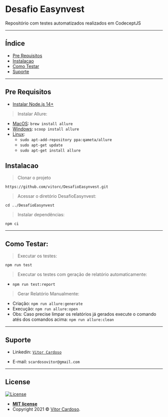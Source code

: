 # Desafio Easynvest

Repositório com testes automatizados realizados em CodeceptJS

---

## Índice

- [Pre Requisitos](#pre-requisitos)
- [Instalacao](#instalacao)
- [Como Testar](#como-testar)
- [Suporte](#suporte)

---

## Pre Requisitos

- [Instalar Node.js 14+](https://nodejs.org/)

>Instalar Allure:
* [MacOS](https://docs.qameta.io/allure/#_mac_os_x): `brew install allure`
* [Windows](https://docs.qameta.io/allure/#_windows): `scoop install allure`
* [Linux](https://docs.qameta.io/allure/#_linux):
    - `sudo apt-add-repository ppa:qameta/allure`
    - `sudo apt-get update`
    - `sudo apt-get install allure`

## Instalacao

> Clonar o projeto

`https://github.com/vitorc/DesafioEasynvest.git`

>Acessar o diretório DesafioEasynvest:

`cd ../DesafioEasynvest`

> Instalar dependências:

`npm ci`

---

## Como Testar:

> Executar os testes:

`npm run test`

> Executar os testes com geração de relatório automaticamente:

* `npm run test:report`

> Gerar Relatório Manualmente:
* Criação: `npm run allure:generate`
* Execução: `npm run allure:open`
* Obs: Caso precise limpar os relatórios já gerados execute o comando atés dos comandos acima: `npm run allure:clean`

---

## Suporte

- Linkedin: <a href="https://www.linkedin.com/in/vitor-cardoso-" target="_blank">`Vitor Cardoso`</a>

- E-mail: `scardosovitor@gmail.com`

---

## License

[![License](http://img.shields.io/:license-mit-blue.svg?style=flat-square)](http://badges.mit-license.org)

- **[MIT license](http://opensource.org/licenses/mit-license.php)**
- Copyright 2021 © <a href="https://www.linkedin.com/in/vitor-cardoso-" target="_blank">Vitor Cardoso</a>.
